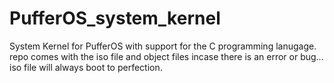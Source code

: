 # PufferOS_system_kernel
System Kernel for PufferOS with support for the C programming lanugage. repo comes with the iso file and object files incase there is an error or bug... iso file will always boot to perfection.
